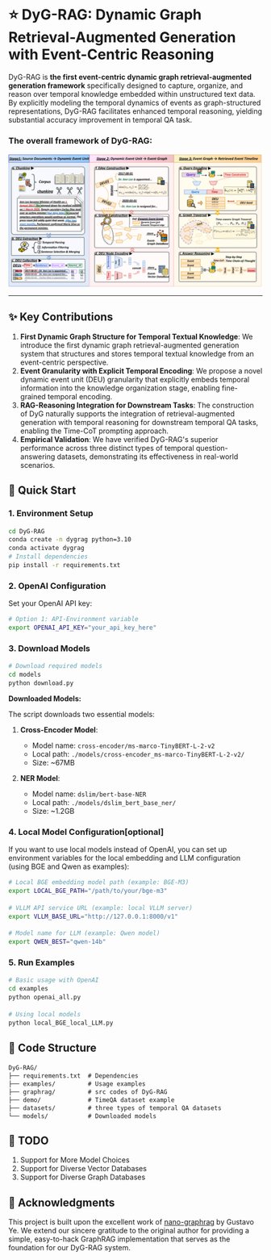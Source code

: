 # ⭐ DyG-RAG: Dynamic Graph Retrieval-Augmented Generation with Event-Centric Reasoning

DyG-RAG is **the first event-centric dynamic graph retrieval-augmented generation framework** specifically designed to capture, organize, and reason over temporal knowledge embedded within unstructured text data. By explicitly modeling the temporal dynamics of events as graph-structured representations, DyG-RAG facilitates enhanced temporal reasoning, yielding substantial accuracy improvement in temporal QA task.

### The overall framework of DyG-RAG:

<div align="center">
  <img src="figs/framework.png" alt="DyG-RAG Framework" width="850">
</div>

---

## ✨ Key Contributions

1. **First Dynamic Graph Structure for Temporal Textual Knowledge**: We introduce the first dynamic graph retrieval-augmented generation system that structures and stores temporal textual knowledge from an event-centric perspective.
2. **Event Granularity with Explicit Temporal Encoding**: We propose a novel dynamic event unit (DEU) granularity that explicitly embeds temporal information into the knowledge organization stage, enabling fine-grained temporal encoding.
3. **RAG-Reasoning Integration for Downstream Tasks**: The construction of DyG naturally supports the integration of retrieval-augmented generation with temporal reasoning for downstream temporal QA tasks, enabling the Time-CoT prompting approach.
4. **Empirical Validation**: We have verified DyG-RAG's superior performance across three distinct types of temporal question-answering datasets, demonstrating its effectiveness in real-world scenarios.

## 🚀 Quick Start

### 1. Environment Setup

```bash
cd DyG-RAG
conda create -n dygrag python=3.10
conda activate dygrag
# Install dependencies
pip install -r requirements.txt
```

### 2. OpenAI Configuration

Set your OpenAI API key:

```bash
# Option 1: API-Environment variable
export OPENAI_API_KEY="your_api_key_here"
```

### 3. Download Models

```bash
# Download required models
cd models
python download.py
```

**Downloaded Models:**

The script downloads two essential models:

1. **Cross-Encoder Model**:

   - Model name: `cross-encoder/ms-marco-TinyBERT-L-2-v2`
   - Local path: `./models/cross-encoder_ms-marco-TinyBERT-L-2-v2/`
   - Size: ~67MB
2. **NER Model**:

   - Model name: `dslim/bert-base-NER`
   - Local path: `./models/dslim_bert_base_ner/`
   - Size: ~1.2GB

### 4. Local Model Configuration[optional]

If you want to use local models instead of OpenAI, you can set up environment variables for the local embedding and LLM configuration (using BGE and Qwen as examples):

```bash
# Local BGE embedding model path (example: BGE-M3)
export LOCAL_BGE_PATH="/path/to/your/bge-m3"

# VLLM API service URL (example: local VLLM server)
export VLLM_BASE_URL="http://127.0.0.1:8000/v1"

# Model name for LLM (example: Qwen model)
export QWEN_BEST="qwen-14b"
```

### 5. Run Examples

```bash
# Basic usage with OpenAI
cd examples
python openai_all.py

# Using local models
python local_BGE_local_LLM.py
```

## 📁 Code Structure

```
DyG-RAG/
├── requirements.txt  # Dependencies
├── examples/         # Usage examples
├── graphrag/         # src codes of DyG-RAG
├── demo/             # TimeQA dataset example
├── datasets/         # three types of temporal QA datasets
└── models/           # Downloaded models
```

## 📝 TODO

1. Support for More Model Choices
2. Support for Diverse Vector Databases
3. Support for Diverse Graph Databases

## 🙏 Acknowledgments

This project is built upon the excellent work of [nano-graphrag](https://github.com/gusye1234/nano-graphrag) by Gustavo Ye. We extend our sincere gratitude to the original author for providing a simple, easy-to-hack GraphRAG implementation that serves as the foundation for our DyG-RAG system.
